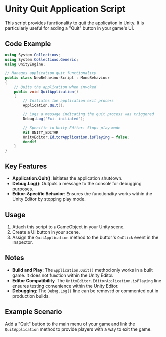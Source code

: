 # Unity Quit Application Script

This script provides functionality to quit the application in Unity. It is particularly useful for adding a "Quit" button in your game's UI.

## Code Example

```csharp
using System.Collections;
using System.Collections.Generic;
using UnityEngine;

// Manages application quit functionality
public class NewBehaviourScript : MonoBehaviour
{
    // Quits the application when invoked
    public void QuitApplication()
    {
        // Initiates the application exit process
        Application.Quit();

        // Logs a message indicating the quit process was triggered
        Debug.Log("Exit initiated");

        // Specific to Unity Editor: Stops play mode
        #if UNITY_EDITOR
        UnityEditor.EditorApplication.isPlaying = false;
        #endif
    }
}
```

## Key Features

- **Application.Quit()**: Initiates the application shutdown.
- **Debug.Log()**: Outputs a message to the console for debugging purposes.
- **Editor-Specific Behavior**: Ensures the functionality works within the Unity Editor by stopping play mode.

## Usage

1. Attach this script to a GameObject in your Unity scene.
2. Create a UI button in your scene.
3. Assign the `QuitApplication` method to the button's `OnClick` event in the Inspector.

## Notes

- **Build and Play**: The `Application.Quit()` method only works in a built game. It does not function within the Unity Editor.
- **Editor Compatibility**: The `UnityEditor.EditorApplication.isPlaying` line ensures testing convenience within the Unity Editor.
- **Debugging**: The `Debug.Log()` line can be removed or commented out in production builds.

## Example Scenario

Add a "Quit" button to the main menu of your game and link the `QuitApplication` method to provide players with a way to exit the game.
